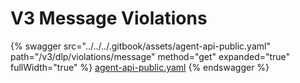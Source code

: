 # V3 Message Violations

{% swagger src="../../../.gitbook/assets/agent-api-public.yaml" path="/v3/dlp/violations/message" method="get" expanded="true" fullWidth="true" %}
[agent-api-public.yaml](../../../.gitbook/assets/agent-api-public.yaml)
{% endswagger %}

